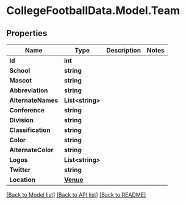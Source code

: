 # CollegeFootballData.Model.Team

## Properties

Name | Type | Description | Notes
------------ | ------------- | ------------- | -------------
**Id** | **int** |  | 
**School** | **string** |  | 
**Mascot** | **string** |  | 
**Abbreviation** | **string** |  | 
**AlternateNames** | **List&lt;string&gt;** |  | 
**Conference** | **string** |  | 
**Division** | **string** |  | 
**Classification** | **string** |  | 
**Color** | **string** |  | 
**AlternateColor** | **string** |  | 
**Logos** | **List&lt;string&gt;** |  | 
**Twitter** | **string** |  | 
**Location** | [**Venue**](Venue.md) |  | 

[[Back to Model list]](../README.md#documentation-for-models) [[Back to API list]](../README.md#documentation-for-api-endpoints) [[Back to README]](../README.md)

